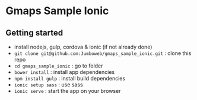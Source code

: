 # Gmaps Sample Ionic

## Getting started

- install nodejs, gulp, cordova & ionic (if not already done)
- `git clone git@github.com:Jumboweb/gmaps_sample_ionic.git` : clone this repo
- `cd gmaps_sample_ionic` : go to folder
- `bower install` : install app dependencies
- `npm install gulp` : install build dependencies
- `ionic setup sass` : use sass
- `ionic serve` : start the app on your browser
 

